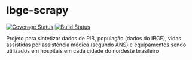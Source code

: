 # Ibge-scrapy

[![Coverage Status](https://coveralls.io/repos/github/andersonberg/Ibge-scrapy/badge.svg?branch=master)](https://coveralls.io/github/andersonberg/Ibge-scrapy?branch=master)
[![Build Status](https://travis-ci.org/andersonberg/Ibge-scrapy.svg?branch=master)](https://travis-ci.org/andersonberg/Ibge-scrapy)

Projeto para sintetizar dados de PIB, população (dados do IBGE), vidas assistidas por assistência médica (segundo ANS) e equipamentos sendo utilizados em hospitais em cada cidade do nordeste brasileiro
